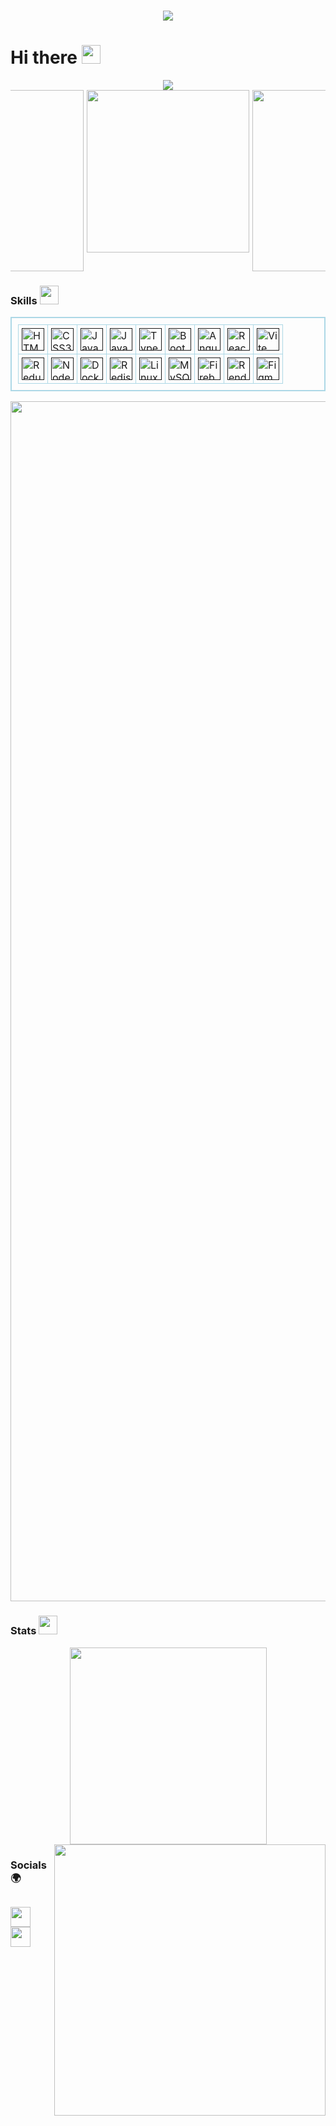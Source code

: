 
<h1 align="center">
    <img src="https://readme-typing-svg.herokuapp.com/?font=Righteous&size=35&center=true&vCenter=true&width=500&height=70&duration=4000&color=FDB99B&lines=Welcome+to+repo!+👋;+I'm+NguyennpCoder!;" />
</h1>

      
Hi there <img src="https://user-images.githubusercontent.com/74038190/214644152-52f47eb3-5e31-4f47-8758-05c9468d5596.gif" width="30">
=====================================================================================================================================


<div align="center">
   <img src="https://api.visitorbadge.io/api/visitors?path=https%3A%2F%2Fgithub.com%2Fnguyennpcoder%2Fnguyennpcoder&label=Visit&labelColor=%23FFFFFF&countColor=%23FFFFFF" />
</div>

<div style="display: flex; justify-content: center; flex-wrap: nowrap; gap: 5px; overflow: auto;">
    <img src="https://user-images.githubusercontent.com/74038190/212748842-9fcbad5b-6173-4175-8a61-521f3dbb7514.gif" width="290">
    <img src="https://user-images.githubusercontent.com/74038190/229223263-cf2e4b07-2615-4f87-9c38-e37600f8381a.gif" width="260">
    <img src="https://user-images.githubusercontent.com/74038190/212749447-bfb7e725-6987-49d9-ae85-2015e3e7cc41.gif" width="290">
</div>

### Skills <img src="https://user-images.githubusercontent.com/74038190/212284087-bbe7e430-757e-4901-90bf-4cd2ce3e1852.gif" width="30">

<table align="center" style="border: 2px solid lightblue; padding: 10px;">
  <tr>
    <td style="border: 1px solid lightblue; padding: 5px;">
      <a href="" target="_blank" rel="noreferrer"><img src="https://raw.githubusercontent.com/danielcranney/readme-generator/main/public/icons/skills/html5-colored.svg" width="36" height="36" alt="HTML5" /></a>
    </td>
    <td style="border: 1px solid lightblue; padding: 5px;">
      <a href="" target="_blank" rel="noreferrer"><img src="https://raw.githubusercontent.com/danielcranney/readme-generator/main/public/icons/skills/css3-colored.svg" width="36" height="36" alt="CSS3" /></a>
    </td>
    <td style="border: 1px solid lightblue; padding: 5px;">
      <a href="" target="_blank" rel="noreferrer"><img src="https://raw.githubusercontent.com/danielcranney/readme-generator/main/public/icons/skills/java-colored.svg" width="36" height="36" alt="Java" /></a>
    </td>
    <td style="border: 1px solid lightblue; padding: 5px;">
      <a href="" target="_blank" rel="noreferrer"><img src="https://raw.githubusercontent.com/danielcranney/readme-generator/main/public/icons/skills/javascript-colored.svg" width="36" height="36" alt="JavaScript" /></a>
    </td>
    <td style="border: 1px solid lightblue; padding: 5px;">
      <a href="" target="_blank" rel="noreferrer"><img src="https://raw.githubusercontent.com/danielcranney/readme-generator/main/public/icons/skills/typescript-colored.svg" width="36" height="36" alt="TypeScript" /></a>
    </td>
    <td style="border: 1px solid lightblue; padding: 5px;">
      <a href="" target="_blank" rel="noreferrer"><img src="https://raw.githubusercontent.com/danielcranney/readme-generator/main/public/icons/skills/bootstrap-colored.svg" width="36" height="36" alt="Bootstrap" /></a>
    </td>
    <td style="border: 1px solid lightblue; padding: 5px;">
      <a href="" target="_blank" rel="noreferrer"><img src="https://raw.githubusercontent.com/danielcranney/readme-generator/main/public/icons/skills/angularjs-colored.svg" width="36" height="36" alt="Angular" /></a>
    </td>
    <td style="border: 1px solid lightblue; padding: 5px;">
      <a href="" target="_blank" rel="noreferrer"><img src="https://raw.githubusercontent.com/danielcranney/readme-generator/main/public/icons/skills/react-colored.svg" width="36" height="36" alt="React" /></a>
    </td>
    <td style="border: 1px solid lightblue; padding: 5px;">
      <a href="" target="_blank" rel="noreferrer"><img src="https://raw.githubusercontent.com/danielcranney/readme-generator/main/public/icons/skills/vite-colored.svg" width="36" height="36" alt="Vite" /></a>
    </td>
  </tr>
  <tr>
    <td style="border: 1px solid lightblue; padding: 5px;">
      <a href="" target="_blank" rel="noreferrer"><img src="https://raw.githubusercontent.com/danielcranney/readme-generator/main/public/icons/skills/redux-colored.svg" width="36" height="36" alt="Redux" /></a>
    </td>
    <td style="border: 1px solid lightblue; padding: 5px;">
      <a href="" target="_blank" rel="noreferrer"><img src="https://raw.githubusercontent.com/danielcranney/readme-generator/main/public/icons/skills/nodejs-colored.svg" width="36" height="36" alt="NodeJS" /></a>
    </td>
    <td style="border: 1px solid lightblue; padding: 5px;">
      <a href="" target="_blank" rel="noreferrer"><img src="https://raw.githubusercontent.com/danielcranney/readme-generator/main/public/icons/skills/docker-colored.svg" width="36" height="36" alt="Docker" /></a>
    </td>
    <td style="border: 1px solid lightblue; padding: 5px;">
      <a href="" target="_blank" rel="noreferrer"><img src="https://smarthome.buanet.de/wp-content/uploads/sites/3/2020/12/redis.png" width="36" height="36" alt="Redis" /></a>
    </td>
    <td style="border: 1px solid lightblue; padding: 5px;">
      <a href="" target="_blank" rel="noreferrer"><img src="https://raw.githubusercontent.com/danielcranney/readme-generator/main/public/icons/skills/linux-colored.svg" width="36" height="36" alt="Linux" /></a>
    </td>
    <td style="border: 1px solid lightblue; padding: 5px;">
      <a href="" target="_blank" rel="noreferrer"><img src="https://raw.githubusercontent.com/danielcranney/readme-generator/main/public/icons/skills/mysql-colored.svg" width="36" height="36" alt="MySQL" /></a>
    </td>
    <td style="border: 1px solid lightblue; padding: 5px;">
      <a href="" target="_blank" rel="noreferrer"><img src="https://raw.githubusercontent.com/danielcranney/readme-generator/main/public/icons/skills/firebase-colored.svg" width="36" height="36" alt="Firebase" /></a>
    </td>
    <td style="border: 1px solid lightblue; padding: 5px;">
      <a href="" target="_blank" rel="noreferrer"><img src="https://raw.githubusercontent.com/danielcranney/readme-generator/main/public/icons/skills/render-colored.svg" width="36" height="36" alt="Render" /></a>
    </td>
    <td style="border: 1px solid lightblue; padding: 5px;">
      <a href="" target="_blank" rel="noreferrer"><img src="https://raw.githubusercontent.com/danielcranney/readme-generator/main/public/icons/skills/figma-colored.svg" width="36" height="36" alt="Figma" /></a>
    </td>
  </tr>
</table>
<img src="https://www.animatedimages.org/data/media/562/animated-line-image-0184.gif" width="1920" />

### Stats <img src="https://user-images.githubusercontent.com/74038190/213844263-a8897a51-32f4-4b3b-b5c2-e1528b89f6f3.png" width="30px" />
<div align=center>
  <a href="#" title="nguyennpcoder">
    <img width="315" align="center" src="https://github-readme-stats.vercel.app/api/top-langs/?username=nguyennpcoder&layout=compact" />
  </a>
  <a href="#" title="nguyennpcoder">
    <img align="right" width="434" src="https://github-readme-stats.vercel.app/api?username=nguyennpcoder&show_icons=true&theme=react&border_color=61dafb&hide_border=true&rank_icon=github&include_all_commits=true" />
  </a>
</div>



  
### Socials 🌍
<div style="display: flex; gap: 10px;">
<p align="left"> <a href="https://www.linkedin.com/in/nguyennp-coder" target="_blank" rel="noreferrer"> <picture> <source media="(prefers-color-scheme: dark)" srcset="https://raw.githubusercontent.com/danielcranney/readme-generator/main/public/icons/socials/linkedin-dark.svg" /> <source media="(prefers-color-scheme: light)" srcset="https://raw.githubusercontent.com/danielcranney/readme-generator/main/public/icons/socials/linkedin.svg" /> <img src="https://raw.githubusercontent.com/danielcranney/readme-generator/main/public/icons/socials/linkedin.svg" width="32" height="32" /> </picture> </a> <a href="https://www.stackoverflow.com/users/23448694/nguyennp" target="_blank" rel="noreferrer"> <picture> <source media="(prefers-color-scheme: dark)" srcset="https://raw.githubusercontent.com/danielcranney/readme-generator/main/public/icons/socials/stackoverflow-dark.svg" /> <source media="(prefers-color-scheme: light)" srcset="https://raw.githubusercontent.com/danielcranney/readme-generator/main/public/icons/socials/stackoverflow.svg" /> <img src="https://raw.githubusercontent.com/danielcranney/readme-generator/main/public/icons/socials/stackoverflow.svg" width="32" height="32" /> </picture> </a></p>
</div>
 
